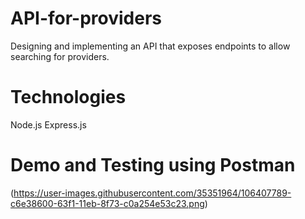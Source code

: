 # API-for-providers
Designing and implementing an API that exposes endpoints to allow searching for providers.

# Technologies
Node.js
Express.js

# Demo and Testing using Postman
(https://user-images.githubusercontent.com/35351964/106407789-c6e38600-63f1-11eb-8f73-c0a254e53c23.png)